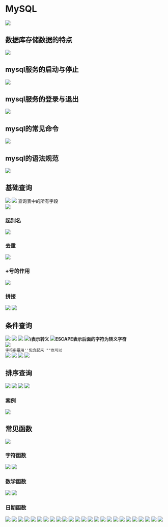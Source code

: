 # MySQL
![](pictures/_20190928181331.png)
## 数据库存储数据的特点
![](pictures/_20190928182507.png)
## mysql服务的启动与停止
![](pictures/_20190928185116.png)
## mysql服务的登录与退出
![](pictures/_20190928185906.png)
## mysql的常见命令
![](pictures/_20190928192223.png)
## mysql的语法规范
![](pictures/_20190928233004.png)
## 基础查询
![](pictures/_20190929000718.png)
![](pictures/_20190929001608.png)
查询表中的所有字段  
![](pictures/_20190929110241.png)
### 起别名
![](pictures/_20190929110747.png)
### 去重
![](pictures/_20190929111134.png)
### +号的作用
![](pictures/_20190929111823.png)
### 拼接
![](pictures/_20190929112016.png)
![](pictures/_20191006190007.png)
## 条件查询
![](pictures/_20190929113352.png)
![](pictures/_20190929113453.png)
![](pictures/_20190930120619.png)
![](pictures/_20190930120745.png)**\表示转义**
![](pictures/_20190930120854.png)**ESCAPE表示后面的字符为转义字符**  
![](pictures/_20190930121304.png)  
`字符串要用''包含起来 ""也可以`  
![](pictures/_20190930122042.png)
![](pictures/_20190930122124.png)
![](pictures/_20190930122426.png)
![](pictures/_20190930122759.png)
## 排序查询
![](pictures/_20191006191613.png)
![](pictures/_20191006192623.png)
![](pictures/_20191006192816.png)
![](pictures/_20191006192343.png)
### 案例
![](pictures/_20191006193213.png)
## 常见函数
![](pictures/_20191006193636.png)
### 字符函数
![](pictures/_20191007155640.png)
![](pictures/_20191007155753.png)
### 数学函数
![](pictures/_20191007160236.png)
![](pictures/_20191007160521.png)
### 日期函数
![](pictures/_20191007160714.png)
![](pictures/_20191007161059.png)
![](pictures/_20191007161450.png)
![](pictures/_20191007161710.png)
![](pictures/_20191007161400.png)
![](pictures/)
![](pictures/)
![](pictures/)
![](pictures/)
![](pictures/)
![](pictures/)
![](pictures/)
![](pictures/)
![](pictures/)
![](pictures/)
![](pictures/)
![](pictures/)
![](pictures/)
![](pictures/)
![](pictures/)
![](pictures/)
![](pictures/)
![](pictures/)
![](pictures/)
![](pictures/)